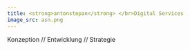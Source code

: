 ```yaml
---
title: <strong>antonstepan</strong> </br>Digital Services
image_src: asn.png
---
```


Konzeption // Entwicklung // Strategie